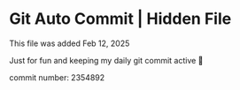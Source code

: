 # Git Auto Commit | Hidden File

This file was added Feb 12, 2025

Just for fun and keeping my daily git commit active 🤪

commit number: 2354892
